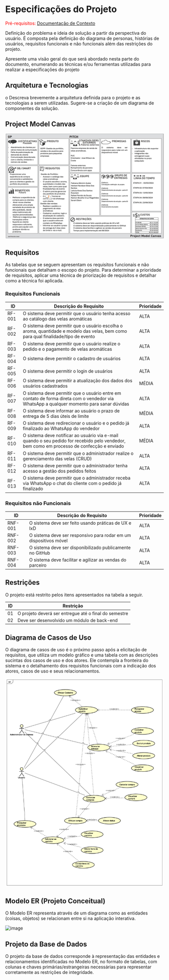 # Especificações do Projeto

<span style="color:red">Pré-requisitos: <a href="1-Documentação de Contexto.md"> Documentação de Contexto</a></span>

Definição do problema e ideia de solução a partir da perspectiva do usuário. É composta pela definição do  diagrama de personas, histórias de usuários, requisitos funcionais e não funcionais além das restrições do projeto.

Apresente uma visão geral do que será abordado nesta parte do documento, enumerando as técnicas e/ou ferramentas utilizadas para realizar a especificações do projeto

## Arquitetura e Tecnologias

o	Descreva brevemente a arquitetura definida para o projeto e as tecnologias a serem utilizadas. Sugere-se a criação de um diagrama de componentes da solução.

## Project Model Canvas

![project-model-canvas.png](img/project-model-canvas.png)

## Requisitos

As tabelas que se seguem apresentam os requisitos funcionais e não funcionais que detalham o escopo do projeto. Para determinar a prioridade de requisitos, aplicar uma técnica de priorização de requisitos e detalhar como a técnica foi aplicada.

### Requisitos Funcionais

|ID    | Descrição do Requisito  | Prioridade |
|------|-----------------------------------------|----|
|RF-001 | O sistema deve permitir que o usuário tenha acesso ao catálogo das velas aromáticas | ALTA |
|RF-002| O sistema deve permitir que o usuário escolha o aroma, quantidade e modelo das velas, bem como para qual finalidade/tipo de evento  | ALTA |
|RF-003| O sistema deve permitir que o usuário realize o pedido e o pagamento de velas aromáticas | ALTA | 
|RF-004| O sistema deve permitir o cadastro de usuários | ALTA |
|RF-005| O sistema deve permitir o login de usuários  | ALTA |
|RF-006| O sistema deve permitir a atualização dos dados dos usuários cadastrados | MÉDIA |
|RF-007| O sistema deve permitir que o usuário entre em contato de forma direta com o vendedor via WhatsApp a qualquer momento para sanar dúvidas | ALTA |
|RF-008| O sistema deve informar ao usuário o prazo de entrega de 5 dias úteis de limite | MÉDIA |
|RF-009| O sistema deve redirecionar o usuário e o pedido já finalizado ao WhatsApp do vendedor  | ALTA |
|RF-010| O sistema deve notificar ao usuário via e-mail quando o seu pedido for recebido pelo vendedor, bem como em processo de confecção e enviado | MÉDIA |
|RF-011| O sistema deve permitir que o administrador realize o gerenciamento das velas (CRUD)  | ALTA |
|RF-012| O sistema deve permitir que o administrador tenha acesso a gestão dos pedidos feitos  | ALTA |
|RF-013| O sistema deve permitir que o administrador receba via WhatsApp o chat do cliente com o pedido já finalizado | ALTA |

### Requisitos não Funcionais

|ID     | Descrição do Requisito  |Prioridade |
|-------|-------------------------|----|
|RNF-001| O sistema deve ser feito usando práticas de UX e IxD | ALTA | 
|RNF-002| O sistema deve ser responsivo para rodar em um dispositivos móvel  | ALTA | 
|RNF-003| O sistema deve ser disponibilizado publicamente no GitHub |  ALTA | 
|RNF-004| O sistema deve facilitar e agilizar as vendas do parceiro |  ALTA | 

## Restrições

O projeto está restrito pelos itens apresentados na tabela a seguir.

|ID| Restrição                                             |
|--|-------------------------------------------------------|
|01| O projeto deverá ser entregue até o final do semestre |
|02| Deve ser desenvolvido um módulo de back-end |


## Diagrama de Casos de Uso

O diagrama de casos de uso é o próximo passo após a elicitação de requisitos, que utiliza um modelo gráfico e uma tabela com as descrições sucintas dos casos de uso e dos atores. Ele contempla a fronteira do sistema e o detalhamento dos requisitos funcionais com a indicação dos atores, casos de uso e seus relacionamentos. 

![UseCaseDiagram1.png](img/UseCaseDiagram1.png)

## Modelo ER (Projeto Conceitual)

O Modelo ER representa através de um diagrama como as entidades (coisas, objetos) se relacionam entre si na aplicação interativa.

![image](https://github.com/ICEI-PUC-Minas-PMV-ADS/pmv-ads-2024-1-e5-proj-empext-t5-flamme/assets/103009155/c01e3f75-6c53-44f4-a2fa-1cddcbe0d5c9)

## Projeto da Base de Dados

O projeto da base de dados corresponde à representação das entidades e relacionamentos identificadas no Modelo ER, no formato de tabelas, com colunas e chaves primárias/estrangeiras necessárias para representar corretamente as restrições de integridade.

